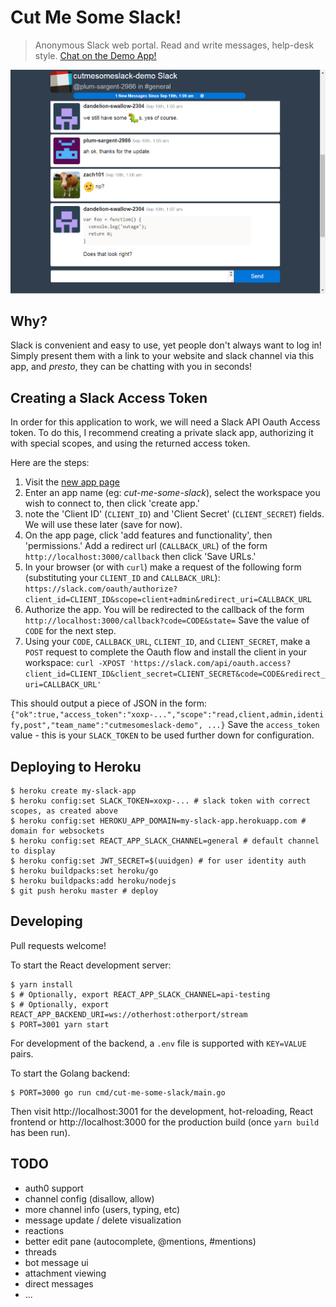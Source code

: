 # Cut Me Some Slack!
> Anonymous Slack web portal. Read and write messages, help-desk style.
[Chat on the Demo App!](https://cut-me-some-slack-demo.carlyzach.com/)

![](cmss-home.png)

## Why?

Slack is convenient and easy to use, yet people don't always want to log in!
Simply present them with a link to your website and slack channel via this app, and _presto_, they can be chatting
with you in seconds!

## Creating a Slack Access Token

In order for this application to work, we will need a Slack API Oauth Access token.
To do this, I recommend creating a private slack app, authorizing it with special scopes, and using the returned access token.

Here are the steps:

1) Visit the [new app page](https://api.slack.com/apps)
2) Enter an app name (eg: _cut-me-some-slack_), select the workspace you wish to connect to, then click 'create app.'
3) note the 'Client ID' (`CLIENT_ID`) and 'Client Secret' (`CLIENT_SECRET`) fields. We will use these later (save for now).
4) On the app page, click 'add features and functionality', then 'permissions.' Add a redirect url (`CALLBACK_URL`) of the form `http://localhost:3000/callback` then click 'Save URLs.'
5) In your browser (or with `curl`) make a request of the following form (substituting your `CLIENT_ID` and `CALLBACK_URL`):
   `https://slack.com/oauth/authorize?client_id=CLIENT_ID&scope=client+admin&redirect_uri=CALLBACK_URL`
6) Authorize the app. You will be redirected to the callback of the form
  `http://localhost:3000/callback?code=CODE&state=`
  Save the value of `CODE` for the next step.
7) Using your `CODE`, `CALLBACK_URL`, `CLIENT_ID`, and `CLIENT_SECRET`, make a `POST` request to complete the Oauth flow and install the client in your workspace:
  `curl -XPOST 'https://slack.com/api/oauth.access?client_id=CLIENT_ID&client_secret=CLIENT_SECRET&code=CODE&redirect_uri=CALLBACK_URL'`

  This should output a piece of JSON in the form:
  `{"ok":true,"access_token":"xoxp-...","scope":"read,client,admin,identify,post","team_name":"cutmesomeslack-demo", ...}`
  Save the `access_token` value - this is your `SLACK_TOKEN` to be used further down for configuration.

## Deploying to Heroku

```
$ heroku create my-slack-app
$ heroku config:set SLACK_TOKEN=xoxp-... # slack token with correct scopes, as created above
$ heroku config:set HEROKU_APP_DOMAIN=my-slack-app.herokuapp.com # domain for websockets
$ heroku config:set REACT_APP_SLACK_CHANNEL=general # default channel to display
$ heroku config:set JWT_SECRET=$(uuidgen) # for user identity auth
$ heroku buildpacks:set heroku/go
$ heroku buildpacks:add heroku/nodejs
$ git push heroku master # deploy
```

## Developing

Pull requests welcome!

To start the React development server:

```
$ yarn install
$ # Optionally, export REACT_APP_SLACK_CHANNEL=api-testing
$ # Optionally, export REACT_APP_BACKEND_URI=ws://otherhost:otherport/stream
$ PORT=3001 yarn start
```

For development of the backend, a `.env` file is supported with `KEY=VALUE` pairs.

To start the Golang backend:

```
$ PORT=3000 go run cmd/cut-me-some-slack/main.go
```

Then visit http://localhost:3001 for the development, hot-reloading,
React frontend or http://localhost:3000 for the production build (once
`yarn build` has been run).

## TODO

* auth0 support
* channel config (disallow, allow)
* more channel info (users, typing, etc)
* message update / delete visualization
* reactions
* better edit pane (autocomplete, @mentions, #mentions)
* threads
* bot message ui
* attachment viewing
* direct messages
* ...
